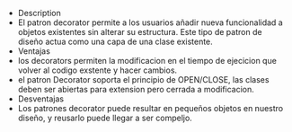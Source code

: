 * Description
* El patron decorator permite a los usuarios añadir nueva funcionalidad a objetos existentes sin alterar su estructura.
  Este tipo de patron de diseño actua como una capa de una clase existente.
 * Ventajas
 * los decorators permiten la modificacion en el tiempo de ejecicion que volver al codigo exstente y hacer cambios.
 * el patron Decorator soporta el principio de OPEN/CLOSE, las clases deben ser abiertas para extension 
  pero cerrada a modificacion.
  * Desventajas
  * Los patrones decorator puede resultar en pequeños objetos en nuestro diseño, y reusarlo puede llegar a ser compeljo.
  

